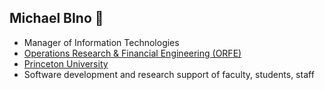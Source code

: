 ## Michael BIno 👋

- Manager of Information Technologies
- [Operations Research & Financial Engineering (ORFE)](https://orfe.princeton.edu)
- [Princeton University](https://www.princeton.edu)
- Software development and research support of faculty, students, staff
